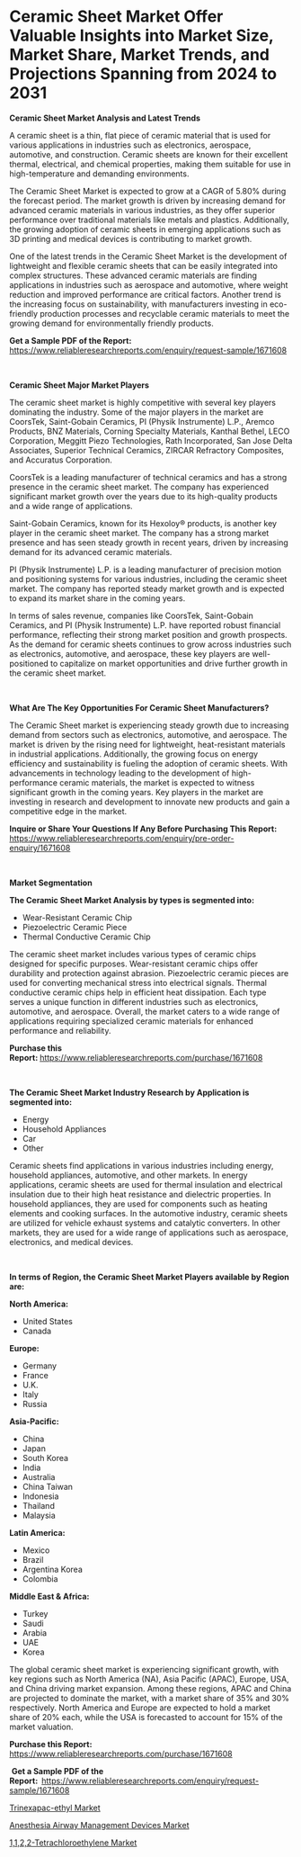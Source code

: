 <p><h1>Ceramic Sheet Market Offer Valuable Insights into Market Size, Market Share, Market Trends, and Projections Spanning from 2024 to 2031</h1></p><p><strong>Ceramic Sheet Market Analysis and Latest Trends</strong></p>
<p><p>A ceramic sheet is a thin, flat piece of ceramic material that is used for various applications in industries such as electronics, aerospace, automotive, and construction. Ceramic sheets are known for their excellent thermal, electrical, and chemical properties, making them suitable for use in high-temperature and demanding environments.</p><p>The Ceramic Sheet Market is expected to grow at a CAGR of 5.80% during the forecast period. The market growth is driven by increasing demand for advanced ceramic materials in various industries, as they offer superior performance over traditional materials like metals and plastics. Additionally, the growing adoption of ceramic sheets in emerging applications such as 3D printing and medical devices is contributing to market growth.</p><p>One of the latest trends in the Ceramic Sheet Market is the development of lightweight and flexible ceramic sheets that can be easily integrated into complex structures. These advanced ceramic materials are finding applications in industries such as aerospace and automotive, where weight reduction and improved performance are critical factors. Another trend is the increasing focus on sustainability, with manufacturers investing in eco-friendly production processes and recyclable ceramic materials to meet the growing demand for environmentally friendly products.</p></p>
<p><strong>Get a Sample PDF of the Report:&nbsp;</strong> <a href="https://www.reliableresearchreports.com/enquiry/request-sample/1671608">https://www.reliableresearchreports.com/enquiry/request-sample/1671608</a></p>
<p>&nbsp;</p>
<p><strong>Ceramic Sheet Major Market Players</strong></p>
<p><p>The ceramic sheet market is highly competitive with several key players dominating the industry. Some of the major players in the market are CoorsTek, Saint-Gobain Ceramics, PI (Physik Instrumente) L.P., Aremco Products, BNZ Materials, Corning Specialty Materials, Kanthal Bethel, LECO Corporation, Meggitt Piezo Technologies, Rath Incorporated, San Jose Delta Associates, Superior Technical Ceramics, ZIRCAR Refractory Composites, and Accuratus Corporation.</p><p>CoorsTek is a leading manufacturer of technical ceramics and has a strong presence in the ceramic sheet market. The company has experienced significant market growth over the years due to its high-quality products and a wide range of applications.</p><p>Saint-Gobain Ceramics, known for its Hexoloy® products, is another key player in the ceramic sheet market. The company has a strong market presence and has seen steady growth in recent years, driven by increasing demand for its advanced ceramic materials.</p><p>PI (Physik Instrumente) L.P. is a leading manufacturer of precision motion and positioning systems for various industries, including the ceramic sheet market. The company has reported steady market growth and is expected to expand its market share in the coming years.</p><p>In terms of sales revenue, companies like CoorsTek, Saint-Gobain Ceramics, and PI (Physik Instrumente) L.P. have reported robust financial performance, reflecting their strong market position and growth prospects. As the demand for ceramic sheets continues to grow across industries such as electronics, automotive, and aerospace, these key players are well-positioned to capitalize on market opportunities and drive further growth in the ceramic sheet market.</p></p>
<p>&nbsp;</p>
<p><strong>What Are The Key Opportunities For Ceramic Sheet Manufacturers?</strong></p>
<p><p>The Ceramic Sheet market is experiencing steady growth due to increasing demand from sectors such as electronics, automotive, and aerospace. The market is driven by the rising need for lightweight, heat-resistant materials in industrial applications. Additionally, the growing focus on energy efficiency and sustainability is fueling the adoption of ceramic sheets. With advancements in technology leading to the development of high-performance ceramic materials, the market is expected to witness significant growth in the coming years. Key players in the market are investing in research and development to innovate new products and gain a competitive edge in the market.</p></p>
<p><strong>Inquire or Share Your Questions If Any Before Purchasing This Report:</strong> <a href="https://www.reliableresearchreports.com/enquiry/pre-order-enquiry/1671608">https://www.reliableresearchreports.com/enquiry/pre-order-enquiry/1671608</a></p>
<p>&nbsp;</p>
<p><strong>Market Segmentation</strong></p>
<p><strong>The Ceramic Sheet Market Analysis by types is segmented into:</strong></p>
<p><ul><li>Wear-Resistant Ceramic Chip</li><li>Piezoelectric Ceramic Piece</li><li>Thermal Conductive Ceramic Chip</li></ul></p>
<p><p>The ceramic sheet market includes various types of ceramic chips designed for specific purposes. Wear-resistant ceramic chips offer durability and protection against abrasion. Piezoelectric ceramic pieces are used for converting mechanical stress into electrical signals. Thermal conductive ceramic chips help in efficient heat dissipation. Each type serves a unique function in different industries such as electronics, automotive, and aerospace. Overall, the market caters to a wide range of applications requiring specialized ceramic materials for enhanced performance and reliability.</p></p>
<p><strong>Purchase this Report:&nbsp;</strong><a href="https://www.reliableresearchreports.com/purchase/1671608">https://www.reliableresearchreports.com/purchase/1671608</a></p>
<p>&nbsp;</p>
<p><strong>The Ceramic Sheet Market Industry Research by Application is segmented into:</strong></p>
<p><ul><li>Energy</li><li>Household Appliances</li><li>Car</li><li>Other</li></ul></p>
<p><p>Ceramic sheets find applications in various industries including energy, household appliances, automotive, and other markets. In energy applications, ceramic sheets are used for thermal insulation and electrical insulation due to their high heat resistance and dielectric properties. In household appliances, they are used for components such as heating elements and cooking surfaces. In the automotive industry, ceramic sheets are utilized for vehicle exhaust systems and catalytic converters. In other markets, they are used for a wide range of applications such as aerospace, electronics, and medical devices.</p></p>
<p>&nbsp;</p>
<p><strong>In terms of Region, the Ceramic Sheet Market Players available by Region are:</strong></p>
<p>
    <p> <strong> North America: </strong>
        <ul>
            <li>United States</li>
            <li>Canada</li>
        </ul>
        </p> 
    <p> <strong> Europe: </strong>
        <ul>
            <li>Germany</li>
            <li>France</li>
            <li>U.K.</li>
            <li>Italy</li>
            <li>Russia</li>
        </ul>
        </p> 
    <p> <strong> Asia-Pacific: </strong>
        <ul>
            <li>China</li>
            <li>Japan</li>
            <li>South Korea</li>
            <li>India</li>
            <li>Australia</li>
            <li>China Taiwan</li>
            <li>Indonesia</li>
            <li>Thailand</li>
            <li>Malaysia</li>
        </ul>
        </p> 
    <p> <strong> Latin America: </strong>
        <ul>
            <li>Mexico</li>
            <li>Brazil</li>
            <li>Argentina Korea</li>
            <li>Colombia</li>
        </ul>
        </p> 
    <p> <strong> Middle East & Africa: </strong>
        <ul>
            <li>Turkey</li>
            <li>Saudi</li>
            <li>Arabia</li>
            <li>UAE</li>
            <li>Korea</li>
        </ul>
    </p>
    </p>
<p><p>The global ceramic sheet market is experiencing significant growth, with key regions such as North America (NA), Asia Pacific (APAC), Europe, USA, and China driving market expansion. Among these regions, APAC and China are projected to dominate the market, with a market share of 35% and 30% respectively. North America and Europe are expected to hold a market share of 20% each, while the USA is forecasted to account for 15% of the market valuation.</p></p>
<p><strong>Purchase this Report: </strong><a href="https://www.reliableresearchreports.com/purchase/1671608">https://www.reliableresearchreports.com/purchase/1671608</a></p>
<p>&nbsp;<strong>Get a Sample PDF of the Report:&nbsp;&nbsp;</strong><a href="https://www.reliableresearchreports.com/enquiry/request-sample/1671608">https://www.reliableresearchreports.com/enquiry/request-sample/1671608</a></p>
<p><strong></strong></p>
<p><p><a href="https://view.publitas.com/reportprime-1/trinexapac-ethyl-market-size-and-examines-its-market-scope-with-a-primary-focus-on-growth-opportunities-and-forecasted-trends-spanning-from-2023-to-2030/">Trinexapac-ethyl Market</a></p><p><a href="https://view.publitas.com/reportprime-1/anesthesia-airway-management-devices-market-research-report-provides-critical-insights-that-can-help-shape-business-development-and-investment-strategies/">Anesthesia Airway Management Devices Market</a></p><p><a href="https://view.publitas.com/reportprime-1/11-22-tetrachloroethylene-market-research-report-the-key-to-successful-business-strategy-forecasted-for-period-from-2023-2030/">1,1,2,2-Tetrachloroethylene Market</a></p></p>